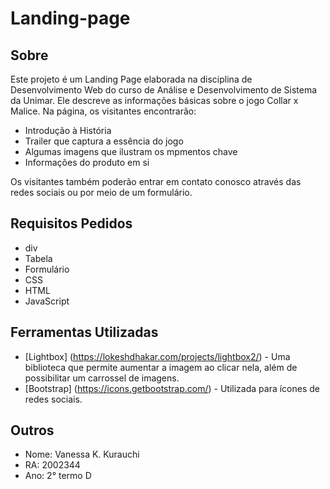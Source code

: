 # Landing-page

## Sobre
<p>Este projeto é um Landing Page elaborada na disciplina de Desenvolvimento Web do curso de Análise e Desenvolvimento de Sistema da Unimar. Ele descreve as informações básicas sobre o jogo Collar x Malice. Na página, os visitantes encontrarão:</p>
<ul>
  <li>Introdução à História</li>
  <li>Trailer que captura a essência do jogo</li>
  <li>Algumas imagens que ilustram os mpmentos chave</li>
  <li>Informações do produto em si</li>
</ul>
<p>Os visitantes também poderão entrar em contato conosco através das redes sociais ou por meio de um formulário.</p>

## Requisitos Pedidos
- div
- Tabela
- Formulário
- CSS
- HTML
- JavaScript

## Ferramentas Utilizadas
- [Lightbox] (https://lokeshdhakar.com/projects/lightbox2/) - Uma biblioteca que permite aumentar a imagem ao clicar nela, além de possibilitar um carrossel de imagens.
- [Bootstrap] (https://icons.getbootstrap.com/) - Utilizada para ícones de redes sociais.

## Outros
  - Nome: Vanessa K. Kurauchi
  - RA: 2002344
  - Ano: 2° termo D








